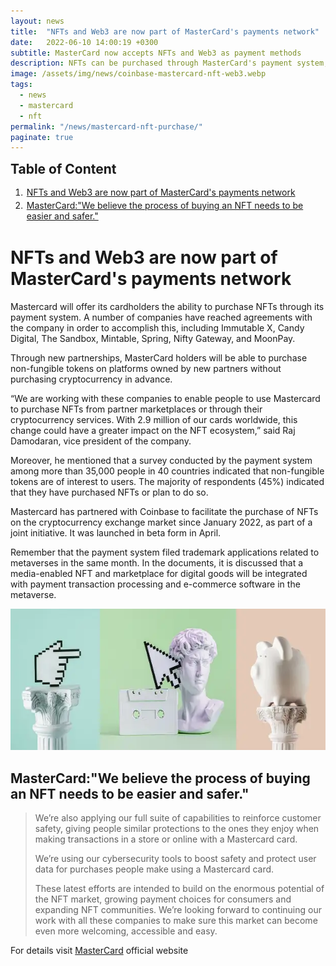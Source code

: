 ```yaml
---
layout: news
title:  "NFTs and Web3 are now part of MasterCard's payments network"
date:   2022-06-10 14:00:19 +0300
subtitle: MasterCard now accepts NFTs and Web3 as payment methods
description: NFTs can be purchased through MasterCard's payment system, now. Several companies have partnered with MasterCard in order to accomplish this, including Immutable X, Candy Digital, The Sandbox, Mintable, Spring, Nifty Gateway, and MoonPay.
image: /assets/img/news/coinbase-mastercard-nft-web3.webp
tags:   
  - news
  - mastercard
  - nft
permalink: "/news/mastercard-nft-purchase/"
paginate: true
---
```

<b style="text-align:center; font-size: 150%;">Table of Content</b>
<ol style="margin: 0;">
	<li style="padding: 2px;"><a href="#1">NFTs and Web3 are now part of MasterCard's payments network</a></li>
	<li style="padding: 2px;"><a href="#2">MasterCard:"We believe the process of buying an NFT needs to be easier and safer."</a></li>
</ol>
<h1 id="1">NFTs and Web3 are now part of MasterCard's payments network</h1>
<p>Mastercard will offer its cardholders the ability to purchase NFTs through its payment system.&nbsp;A number of companies have reached agreements with the company in order to accomplish this, including Immutable X, Candy Digital, The Sandbox, Mintable, Spring, Nifty Gateway, and MoonPay.</p>
<p>Through new partnerships, MasterCard holders will be able to purchase non-fungible tokens on platforms owned by new partners without purchasing cryptocurrency in advance.</p>
<p>&ldquo;We are working with these companies to enable people to use Mastercard to purchase NFTs from partner marketplaces or through their cryptocurrency services.&nbsp;With 2.9 million of our cards worldwide, this change could have a greater impact on the NFT ecosystem,&rdquo; said Raj Damodaran, vice president of the company.</p>
<p>Moreover, he mentioned that a survey conducted by the payment system among more than 35,000 people in 40 countries indicated that non-fungible tokens are of interest to users.&nbsp;The majority of respondents (45%) indicated that they have purchased NFTs or plan to do so.&nbsp;</p>
<p>Mastercard has partnered with Coinbase to facilitate the purchase of NFTs on the cryptocurrency exchange market since January 2022, as part of a joint initiative. It was launched in beta form in April.</p>
<p>Remember that the payment system filed trademark applications related to metaverses in the same month.&nbsp;In the documents, it is discussed that a media-enabled NFT and marketplace for digital goods will be integrated with payment transaction processing and e-commerce software in the metaverse.</p>
<img src="/assets/img/news/mastercard-nft.webp" alt="nft mastercard payment" width="620" height="226" loading="lazy">
<h2>MasterCard:"We believe the process of buying an NFT needs to be easier and safer."</h2>
<blockquote cite="https://www.mastercard.com/news/perspectives/2022/simple-nft-purchasing-on-nft-marketplaces/">We’re also applying our full suite of capabilities to reinforce customer safety, giving people similar protections to the ones they enjoy when making transactions in a store or online with a Mastercard card.

We’re using our cybersecurity tools to boost safety and protect user data for purchases people make using a Mastercard card.

These latest efforts are intended to build on the enormous potential of the NFT market, growing payment choices for consumers and expanding NFT communities. We’re looking forward to continuing our work with all these companies to make sure this market can become even more welcoming, accessible and easy.</blockquote>
<p>For details visit <a href="https://www.mastercard.com/news/perspectives/2022/simple-nft-purchasing-on-nft-marketplaces/" title="MasterCard NFT" target="_blank">MasterCard</a> official website</p>
